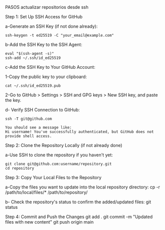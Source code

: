 PASOS actualizar repositorios desde ssh

Step 1: Set Up SSH Access for GitHub

a-Generate an SSH Key (if not done already):
	
	ssh-keygen -t ed25519 -C "your_email@example.com"

b-Add the SSH Key to the SSH Agent:
	
	eval "$(ssh-agent -s)"
	ssh-add ~/.ssh/id_ed25519

c-Add the SSH Key to Your GitHub Account:
	

1-Copy the public key to your clipboard:
	
	cat ~/.ssh/id_ed25519.pub

2-Go to GitHub > Settings > SSH and GPG keys > New SSH key, and paste the key.

d- Verify SSH Connection to GitHub:

	ssh -T git@github.com

	You should see a message like:
	Hi username! You've successfully authenticated, but GitHub does not provide shell access.


Step 2: Clone the Repository Locally (if not already done)

a-Use SSH to clone the repository if you haven't yet:
	
	git clone git@github.com:username/repository.git
	cd repository


Step 3: Copy Your Local Files to the Repository

a-Copy the files you want to update into the local repository directory:
cp -r /path/to/local/files/* /path/to/repository/

b- Check the repository's status to confirm the added/updated files:
git status


Step 4: Commit and Push the Changes
git add .
git commit -m "Updated files with new content"
git push origin main
